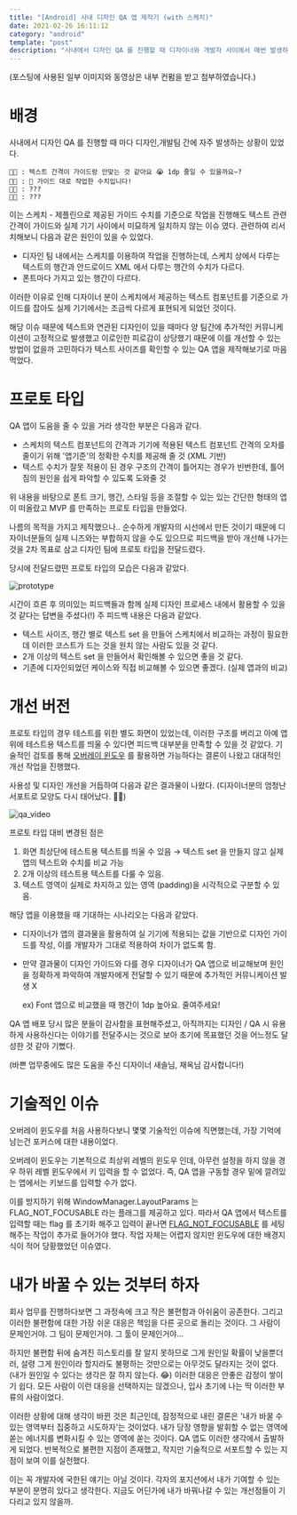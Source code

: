 ```yaml
---
title: "[Android] 사내 디자인 QA 앱 제작기 (with 스케치)"
date: 2021-02-26 16:11:12
category: "android"
template: "post"
description: "사내에서 디자인 QA 를 진행할 때 디자이너와 개발자 사이에서 매번 발생하는 상황이 있었다."
---
```

(포스팅에 사용된 일부 이미지와 동영상은 내부 컨펌을 받고 첨부하였습니다.)

# 배경

사내에서 디자인 QA 를 진행할 때 마다 디자인,개발팀 간에 자주 발생하는 상황이 있었다.

```
👩‍🎨 : 텍스트 간격이 가이드랑 안맞는 것 같아요 😭 1dp 줄일 수 있을까요~?
👨‍💻 : 🤔 가이드 대로 작업한 수치입니다!                              
👩‍🎨 : ???
👨‍💻 : ???
```

이는 스케치 - 제플린으로 제공된 가이드 수치를 기준으로 작업을 진행해도 텍스트 관련 간격이 가이드와 실제 기기 사이에서 미묘하게 일치하지 않는 이슈 였다. 관련하여 리서치해보니 다음과 같은 원인이 있을 수 있었다.

- 디자인 팀 내에서는 스케치를 이용하여 작업을 진행하는데, 스케치 상에서 다루는 텍스트의 행간과 안드로이드 XML 에서 다루는 행간의 수치가 다르다.
- 폰트마다 가지고 있는 행간이 다르다.

이러한 이유로 인해 디자이너 분이 스케치에서 제공하는 텍스트 컴포넌트를 기준으로 가이드를 잡아도 실제 기기에서는 조금씩 다르게 표현되게 되었던 것이다.

해당 이슈 때문에 텍스트와 연관된 디자인이 있을 때마다 양 팀간에 추가적인 커뮤니케이션이 고정적으로 발생했고 이로인한 피로감이 상당했기 때문에 이를 개선할 수 있는 방법이 없을까 고민하다가 텍스트 사이즈를 확인할 수 있는 QA 앱을 제작해보기로 마음먹었다. 

# 프로토 타입
QA 앱이 도움을 줄 수 있을 거라 생각한 부분은 다음과 같다.

- 스케치의 텍스트 컴포넌트의 간격과 기기에 적용된 텍스트 컴포넌트 간격의 오차를 줄이기 위해 '앱기준'의 정확한 수치를 제공해 줄 것 (XML 기반)
- 텍스트 수치가 잘못 적용이 된 경우 구조의 간격이 틀어지는 경우가 빈번한데, 틀어짐의 원인을 쉽게 파악할 수 있도록 도와줄 것

위 내용을 바탕으로 폰트 크기, 행간, 스타일 등을 조절할 수 있는 있는 간단한 형태의 앱이 떠올랐고 MVP 를 만족하는 프로토 타입을 만들었다.

나름의 목적을 가지고 제작했으나.. 순수하게 개발자의 시선에서 만든 것이기 때문에 디자이너분들의 실제 니즈와는 부합하지 않을 수도 있으므로 피드백을 받아 개선해 나가는 것을 2차 목표로 삼고 디자인 팀에  프로토 타입을 전달드렸다.

당시에 전달드렸떤 프로토 타입의 모습은 다음과 같았다.

![prototype](/media/post/design_qa_app/proto.png)

시간이 흐른 후 의미있는 피드백들과 함께 실제 디자인 프로세스 내에서 활용할 수 있을 것 같다는 답변을 주셨다(!) 주 피드백 내용은 다음과 같았다.

- 텍스트 사이즈, 행간 별로 텍스트 set 을 만들어 스케치에서 비교하는 과정이 필요한데 이러한 코스트가 드는 것을 원치 않는 사람도 있을 것 같다.
- 2개 이상의 텍스트 set 을 만들어서 확인해볼 수 있으면 좋을 것 같다.
- 기존에 디자인되었던 케이스와 직접 비교해볼 수 있으면 좋겠다. (실제 앱과의 비교)

# 개선 버전
프로토 타입의 경우 테스트를 위한 별도 화면이 있었는데, 이러한 구조를 버리고 아예 앱 위에 테스트용 텍스트를 띄울 수 있다면 피드백 대부분을 만족할 수 있을 것 같았다. 기술적인 검토를 통해 [오버레이 윈도우](https://developer.android.com/reference/android/Manifest.permission#SYSTEM_ALERT_WINDOW) 를 활용하면 가능하다는 결론이 나왔고 대대적인 개선 작업을 진행했다.

사용성 및 디자인 개선을 거듭하여 다음과 같은 결과물이 나왔다. (디자이너분의 엄청난 서포트로 모양도 다시 태어났다. 🙇‍♂️)

![qa_video](/media/post/design_qa_app/qa_video.gif)

프로토 타입 대비 변경된 점은

1. 화면 최상단에 테스트용 텍스트를 띄울 수 있음 → 텍스트 set 을 만들지 않고 실제 앱의 텍스트와 수치를 비교 가능
2. 2개 이상의 테스트용 텍스트를 다룰 수 있음.
3. 텍스트 영역이 실제로 차지하고 있는 영역 (padding)을 시각적으로 구분할 수 있음.

해당 앱을 이용했을 때 기대하는 시나리오는 다음과 같았다.

- 디자이너가 앱의 결과물을 활용하여 실 기기에 적용되는 값을 기반으로 디자인 가이드를 작성, 이를 개발자가 그대로 적용하여 차이가 없도록 함.
- 만약 결과물이 디자인 가이드와 다를 경우 디자이너가 QA 앱으로 비교해보며 원인을 정확하게 파악하여 개발자에게 전달할 수 있기 때문에 추가적인 커뮤니케이션 발생 X

    ex) Font 앱으로 비교했을 때 행간이 1dp 높아요. 줄여주세요!

QA 앱 배포 당시 많은 분들이 감사함을 표현해주셨고, 아직까지는 디자인 / QA 시 유용하게 사용하신다는 이야기를 전달주시는 것으로 보아 초기에 목표했던 것을 어느정도 달성한 것 같아 기뻤다.

(바쁜 업무중에도 많은 도움을 주신 디자이너 새솔님, 재옥님 감사합니다!)

# 기술적인 이슈

오버레이 윈도우를 처음 사용하다보니 몇몇 기술적인 이슈에 직면했는데, 가장 기억에 남는건 포커스에 대한 내용이었다.

오버레이 윈도우는 기본적으로 최상위 레벨의 윈도우 인데, 아무런 설정을 하지 않을 경우 하위 레벨 윈도우에서 키 입력을 할 수 없었다. 즉, QA 앱을 구동할 경우 밑에 깔려있는 앱에서는 키보드를 입력할 수가 없다.

이를 방지하기 위해 WindowManager.LayoutParams 는 FLAG\_NOT\_FOCUSABLE 라는 플래그를 제공하고 있다. 따라서 QA 앱에서 텍스트를 입력할 때는 flag 를 초기화 해주고 입력이 끝나면 [FLAG\_NOT\_FOCUSABLE](https://developer.android.com/reference/android/view/WindowManager.LayoutParams#FLAG_NOT_FOCUSABLE) 를 세팅해주는 작업이 추가로 들어가야 했다. 작업 자체는 어렵지 않지만 윈도우에 대한 배경지식이 적어 당황했었던 이슈였다.

# 내가 바꿀 수 있는 것부터 하자

회사 업무를 진행하다보면 그 과정속에 크고 작은 불편함과 아쉬움이 공존한다. 그리고 이러한 불편함에 대한 가장 쉬운 대응은 책임을 다른 곳으로 돌리는 것이다. 그 사람이 문제인거야. 그 팀이 문제인거야. 그 툴이 문제인거야...

하지만 불편함 뒤에 숨겨진 히스토리를 잘 알지 못하므로 그게 원인일 확률이 낮을뿐더러, 설령 그게 원인이라 할지라도 불평하는 것만으로는 아무것도 달라지는 것이 없다. (내가 원인일 수 있다는 생각은 잘 하지 않는다. 😂) 이러한 대응은 안좋은 감정이 쌓이기 쉽다. 
모든 사람이 이런 대응을 선택하지는 않겠으나, 입사 초기에 나는 딱 이러한 부류의 사람이었다.

이러한 상황에 대해 생각이 바뀐 것은 최근인데, 잠정적으로 내린 결론은 '내가 바꿀 수 있는 영역부터 집중하고 시도하자'는 것이었다. 내가 당장 영향을 발휘할 수 없는 영역에 쏟는 에너지를 변화시킬 수 있는 영역에 쏟는 것이다. QA 앱도 이러한 생각에서 출발하게 되었다. 반복적으로 불편한 지점이 존재했고, 작지만 기술적으로 서포트할 수 있는 지점이 보여 이를 실천했다. 

이는 꼭 개발자에 국한된 얘기는 아닐 것이다. 각자의 포지션에서 내가 기여할 수 있는 부분이 분명히 있다고 생각한다. 지금도 어딘가에 내가 바꿔나갈 수 있는 개선점들이 기다리고 있지 않을까. 
